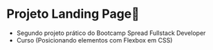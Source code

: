 # Projeto Landing Page:page_facing_up:

- Segundo projeto prático do Bootcamp Spread Fullstack Developer 
- Curso (Posicionando elementos com Flexbox em CSS)